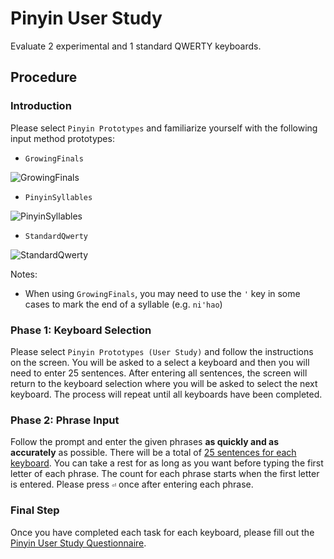 # Pinyin User Study

Evaluate 2 experimental and 1 standard QWERTY keyboards.


## Procedure


### Introduction

Please select `Pinyin Prototypes` and familiarize yourself with the following input method prototypes:

* `GrowingFinals`

![GrowingFinals](https://raw.githubusercontent.com/rednoah/dual-swipe-pinyin/master/screenshots/PinyinSyllables.gif "GrowingFinals")

* `PinyinSyllables`

![PinyinSyllables](https://raw.githubusercontent.com/rednoah/dual-swipe-pinyin/master/screenshots/PinyinSyllables.gif "PinyinSyllables")

* `StandardQwerty`

![StandardQwerty](https://raw.githubusercontent.com/rednoah/dual-swipe-pinyin/master/screenshots/StandardQwerty.gif "StandardQwerty")


Notes:

* When using `GrowingFinals`, you may need to use the `'` key in some cases to mark the end of a syllable (e.g. `ni'hao`)


### Phase 1: Keyboard Selection
Please select `Pinyin Prototypes (User Study)` and follow the instructions on the screen. You will be asked to a select a keyboard and then you will need to enter 25 sentences. After entering all sentences, the screen will return to the keyboard selection where you will be asked to select the next keyboard. The process will repeat until all keyboards have been completed.


### Phase 2: Phrase Input
Follow the prompt and enter the given phrases **as quickly and as accurately** as possible. There will be a total of [25 sentences for each keyboard](https://raw.githubusercontent.com/rednoah/dual-swipe-pinyin/master/prompter/pilot-study-phrase-set.txt). You can take a rest for as long as you want before typing the first letter of each phrase. The count for each phrase starts when the first letter is entered. Please press `⏎` once after entering each phrase.


### Final Step
Once you have completed each task for each keyboard, please fill out the [Pinyin User Study Questionnaire](https://docs.google.com/forms/d/e/1FAIpQLSecQErq9kOLsQ9SYqXwya4GDMVdWELj1mDBSikwo0Z0vd5EIw/viewform?usp=sf_link).
